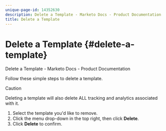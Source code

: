 ```yaml
---
unique-page-id: 14352630
description: Delete a Template - Marketo Docs - Product Documentation
title: Delete a Template
---
```


# Delete a Template {#delete-a-template}

Delete a Template - Marketo Docs - Product Documentation

Follow these simple steps to delete a template.

>[!CAUTION]
>
>Deleting a template will also delete&nbsp;ALL tracking and analytics&nbsp;associated with it.

1. Select the template you'd like to remove.
1. Click the menu drop-down in the top right, then click **Delete**. 
1. Click **Delete** to confirm.

